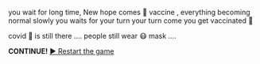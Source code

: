 you wait for long time,
New hope comes 💉 vaccine ,
everything becoming normal slowly you waits for your turn 
your turn come you get vaccinated 💉

covid 🦠 is still there ....
people still wear  😷 mask ....

**CONTINUE!**
[▶ Restart the game](../../../start-new-game.md)

